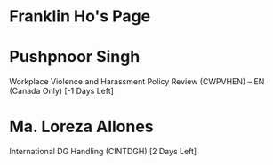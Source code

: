 # Franklin Ho's Page




# Pushpnoor Singh


Workplace Violence and Harassment Policy Review (CWPVHEN) – EN (Canada Only) [-1 Days Left]



# Ma. Loreza Allones


International DG Handling (CINTDGH) [2 Days Left]



